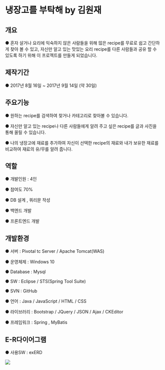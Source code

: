 <h1>냉장고를 부탁해 by 김원재</h1>

<h2>개요</h2>

● 혼자 살거나 요리에 익숙하지 않은 사람들을 위해 많은 recipe를 무료로 쉽고 간단하게 찾아 볼 수 있고,
 자신만 알고 있는 맛있는 요리 recipe를 다른 사람들과 공유 할 수 있도록 하기 위해 이 프로젝트를 만들게 되었습니다.
  
<h2>제작기간</h2>

●	2017년 8월 16일 ~ 2017년 9월 14일 (약 30일)

 
<h2>주요기능</h2>

●	원하는 recipe를  검색하여 찾거나 카테고리로 찾아볼 수 있습니다. 
 
●	자신만 알고 있는 recipe나 다른 사람들에게 알려 주고 싶은 recipe를 글과 사진을 통해 올릴 수 있습니다.
 
●	나의 냉장고에 재료를 추가하여 자신이 선택한 recipe의 재료와 내가 보유한 재료를 비교하여 재료의 유/무를 알려 줍니다.

<h2>역할</h2>

● 개발인원 : 4인

● 참여도 70%

● DB 설계 , 쿼리문 작성

● 백엔드 개발 

● 프론트엔드 개발 

<h2>개발환경</h2>

● 서버 : Pivotal tc Server / Apache Tomcat(WAS)

● 운영체제 : Windows 10

● Database : Mysql

● SW : Eclipse / STS(Spring Tool Suite)

● SVN : GitHub

● 언어 : Java / JavaScript / HTML / CSS

● 라이브러리 : Bootstrap / JQuery / JSON / Ajax / CKEditor

● 프레임워크 : Spring , MyBatis

<h2>E-R다이어그램</h2>

● 사용SW : exERD

<img src="https://i.imgur.com/dOWwzPB.png">
